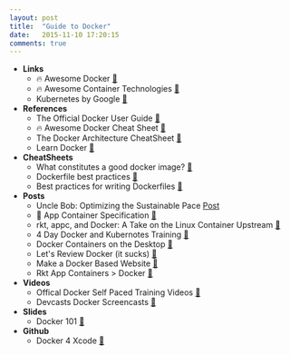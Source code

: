 ```yaml
---
layout: post
title:  "Guide to Docker"
date:   2015-11-10 17:20:15
comments: true
---
```


- **Links**
    - :fire: Awesome Docker [:link:](https://github.com/veggiemonk/awesome-docker)
    - :fire: Awesome Container Technologies [:link:](https://github.com/tcnksm/awesome-container)
    - Kubernetes by Google [:link:](http://kubernetes.io/)
- **References**
    - The Official Docker User Guide [:link:](https://docs.docker.com/userguide/)
    - :fire: Awesome Docker Cheat Sheet [:link:](https://github.com/wsargent/docker-cheat-sheet)
    - The Docker Architecture CheatSheet [:link:](https://dzone.com/refcardz/getting-started-with-docker-1)
    - Learn Docker [:pencil:](https://github.com/dwyl/learn-docker)
- **CheatSheets**
	- What constitutes a good docker image? [:link:](http://jonathan.bergknoff.com/journal/building-good-docker-images)
	- Dockerfile best practices [:link:](http://crosbymichael.com/dockerfile-best-practices.html)
	- Best practices for writing Dockerfiles [:link:](https://docs.docker.com/engine/userguide/eng-image/dockerfile_best-practices/)
- **Posts**
    - Uncle Bob: Optimizing the Sustainable Pace [Post](http://blog.8thlight.com/paul-pagel/2015/09/15/optimize-sustainable-pace.html)
    - :raised_hands: App Container Specification [:link:](https://github.com/appc/spec/blob/master/SPEC.md)
    - rkt, appc, and Docker: A Take on the Linux Container Upstream [:link:](http://rhelblog.redhat.com/2015/05/05/rkt-appc-and-docker-a-take-on-the-linux-container-upstream/)
    - 4 Day Docker and Kubernotes Training [:link:](https://dzone.com/articles/4-day-docker-and-kubernetes-training)
    - Docker Containers on the Desktop [:link:](https://blog.jessfraz.com/post/docker-containers-on-the-desktop/)
    - Let's Review Docker (it sucks) [:link:](http://iops.io/blog/docker-hype/)
    - Make a Docker Based Website [:link:](http://project-webdev.blogspot.de/2015/05/create-site-based-on-docker-part1.html)
    - Rkt App Containers > Docker [:link:](https://github.com/coreos/rkt)
- **Videos**
    - Offical Docker Self Paced Training Videos [:link:](http://training.docker.com/self-paced-training)
    - Devcasts Docker Screencasts [:link:](https://www.devcasts.io/search/?q=docker) 
- **Slides**
    - Docker 101 [:floppy_disk:](https://speakerdeck.com/asm89/docker)
- **Github**
    - Docker 4 Xcode [:pencil:](https://github.com/jkingyens/docker4xcode)
